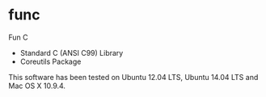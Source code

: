 func
====

Fun C

- Standard C (ANSI C99) Library
- Coreutils Package

This software has been tested on Ubuntu 12.04 LTS, Ubuntu 14.04 LTS and Mac OS X 10.9.4.
